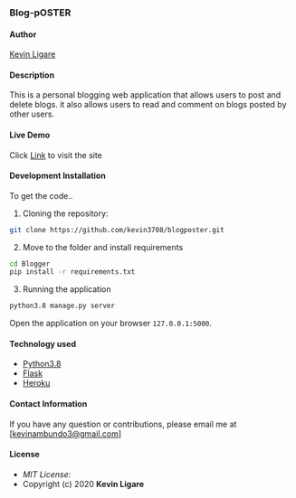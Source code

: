 ### Blog-pOSTER

#### Author

[Kevin Ligare](https://github.com/kevin3708)

#### Description
This is a personal blogging web application that allows users to post and delete blogs. it also allows users to read and comment on blogs posted by other users. 

#### Live Demo

Click [Link]() to visit the site

#### Development Installation
To get the code..

1. Cloning the repository:
  ```bash
  git clone https://github.com/kevin3708/blogposter.git
  ```
2. Move to the folder and install requirements
  ```bash
  cd Blogger
  pip install -r requirements.txt
  ```

3. Running the application
  ```bash
  python3.8 manage.py server
  ```

Open the application on your browser `127.0.0.1:5000`.

#### Technology used

* [Python3.8](https://www.python.org/)
* [Flask](http://flask.pocoo.org/)
* [Heroku](https://heroku.com)


#### Contact Information 

If you have any question or contributions, please email me at [kevinambundo3@gmail.com] 

#### License
* *MIT License:*
* Copyright (c) 2020 **Kevin Ligare**